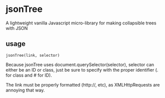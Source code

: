# jsonTree
A lightweight vanilla Javascript micro-library for making collapsible trees with JSON

## usage

  ```
  jsonTree(link, selector)
  ```

Because jsonTree uses document.querySelector(selector), selector can either be an ID or class, just be sure to specify with the proper identifier (. for class and # for ID).

The link must be properly formatted (http://, etc), as XMLHttpRequests are annoying that way.
